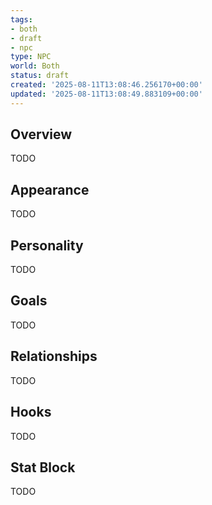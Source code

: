 ```yaml
---
tags:
- both
- draft
- npc
type: NPC
world: Both
status: draft
created: '2025-08-11T13:08:46.256170+00:00'
updated: '2025-08-11T13:08:49.883109+00:00'
---
```



## Overview

TODO
## Appearance

TODO
## Personality

TODO
## Goals

TODO
## Relationships

TODO
## Hooks

TODO
## Stat Block

TODO
